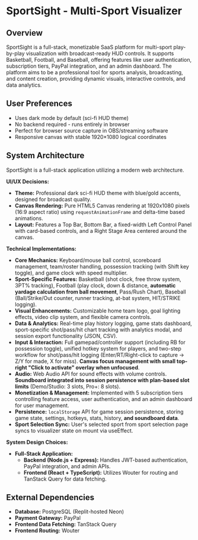 # SportSight - Multi-Sport Visualizer

## Overview
SportSight is a full-stack, monetizable SaaS platform for multi-sport play-by-play visualization with broadcast-ready HUD controls. It supports Basketball, Football, and Baseball, offering features like user authentication, subscription tiers, PayPal integration, and an admin dashboard. The platform aims to be a professional tool for sports analysis, broadcasting, and content creation, providing dynamic visuals, interactive controls, and data analytics.

## User Preferences
- Uses dark mode by default (sci-fi HUD theme)
- No backend required - runs entirely in browser
- Perfect for browser source capture in OBS/streaming software
- Responsive canvas with stable 1920×1080 logical coordinates

## System Architecture
SportSight is a full-stack application utilizing a modern web architecture.

**UI/UX Decisions:**
*   **Theme:** Professional dark sci-fi HUD theme with blue/gold accents, designed for broadcast quality.
*   **Canvas Rendering:** Pure HTML5 Canvas rendering at 1920x1080 pixels (16:9 aspect ratio) using `requestAnimationFrame` and delta-time based animations.
*   **Layout:** Features a Top Bar, Bottom Bar, a fixed-width Left Control Panel with card-based controls, and a Right Stage Area centered around the canvas.

**Technical Implementations:**
*   **Core Mechanics:** Keyboard/mouse ball control, scoreboard management, team/roster handling, possession tracking (with Shift key toggle), and game clock with speed multiplier.
*   **Sport-Specific Features:** Basketball (shot clock, free throw system, 3PT% tracking), Football (play clock, down & distance, **automatic yardage calculation from ball movement**, Pass/Rush Chart), Baseball (Ball/Strike/Out counter, runner tracking, at-bat system, HIT/STRIKE logging).
*   **Visual Enhancements:** Customizable home team logo, goal lighting effects, video clip system, and flexible camera controls.
*   **Data & Analytics:** Real-time play history logging, game stats dashboard, sport-specific shot/pass/hit chart tracking with analytics modal, and session export functionality (JSON, CSV).
*   **Input & Interaction:** Full gamepad/controller support (including RB for possession toggle), unified hotkey system for players, and two-step workflow for shot/pass/hit logging (Enter/RT/Right-click to capture → Z/Y for made, X for miss). **Canvas focus management with small top-right "Click to activate" overlay when unfocused**.
*   **Audio:** Web Audio API for sound effects with volume controls. **Soundboard integrated into session persistence with plan-based slot limits** (Demo/Studio: 3 slots, Pro+: 8 slots).
*   **Monetization & Management:** Implemented with 5 subscription tiers controlling feature access, user authentication, and an admin dashboard for user management.
*   **Persistence:** `localStorage` API for game session persistence, storing game state, settings, hotkeys, stats, history, **and soundboard data**.
*   **Sport Selection Sync:** User's selected sport from sport selection page syncs to visualizer state on mount via useEffect.

**System Design Choices:**
*   **Full-Stack Application:**
    *   **Backend (Node.js + Express):** Handles JWT-based authentication, PayPal integration, and admin APIs.
    *   **Frontend (React + TypeScript):** Utilizes Wouter for routing and TanStack Query for data fetching.

## External Dependencies
*   **Database:** PostgreSQL (Replit-hosted Neon)
*   **Payment Gateway:** PayPal
*   **Frontend Data Fetching:** TanStack Query
*   **Frontend Routing:** Wouter